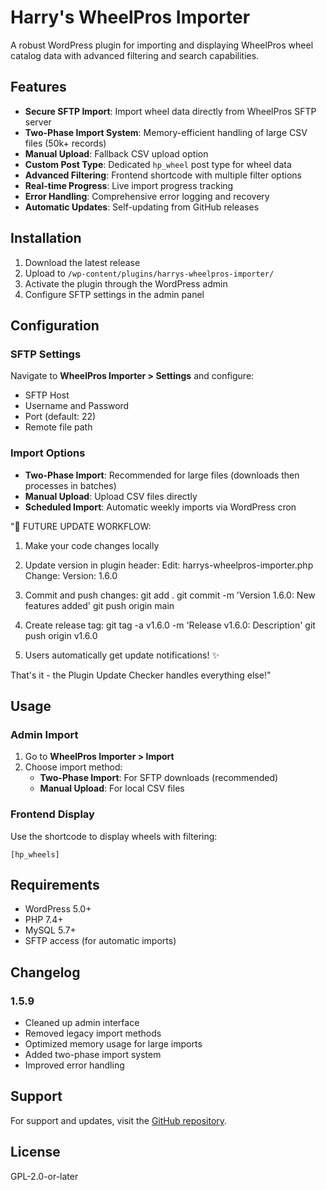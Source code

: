 # Harry's WheelPros Importer

A robust WordPress plugin for importing and displaying WheelPros wheel catalog data with advanced filtering and search capabilities.

## Features

- **Secure SFTP Import**: Import wheel data directly from WheelPros SFTP server
- **Two-Phase Import System**: Memory-efficient handling of large CSV files (50k+ records)
- **Manual Upload**: Fallback CSV upload option
- **Custom Post Type**: Dedicated `hp_wheel` post type for wheel data
- **Advanced Filtering**: Frontend shortcode with multiple filter options
- **Real-time Progress**: Live import progress tracking
- **Error Handling**: Comprehensive error logging and recovery
- **Automatic Updates**: Self-updating from GitHub releases

## Installation

1. Download the latest release
2. Upload to `/wp-content/plugins/harrys-wheelpros-importer/`
3. Activate the plugin through the WordPress admin
4. Configure SFTP settings in the admin panel

## Configuration

### SFTP Settings

Navigate to **WheelPros Importer > Settings** and configure:

- SFTP Host
- Username and Password
- Port (default: 22)
- Remote file path

### Import Options

- **Two-Phase Import**: Recommended for large files (downloads then processes in batches)
- **Manual Upload**: Upload CSV files directly
- **Scheduled Import**: Automatic weekly imports via WordPress cron

"🚀 FUTURE UPDATE WORKFLOW:

1. Make your code changes locally
2. Update version in plugin header:
   Edit: harrys-wheelpros-importer.php
   Change: Version: 1.6.0

3. Commit and push changes:
   git add .
   git commit -m 'Version 1.6.0: New features added'
   git push origin main

4. Create release tag:
   git tag -a v1.6.0 -m 'Release v1.6.0: Description'
   git push origin v1.6.0

5. Users automatically get update notifications! ✨

That's it - the Plugin Update Checker handles everything else!"

## Usage

### Admin Import

1. Go to **WheelPros Importer > Import**
2. Choose import method:
   - **Two-Phase Import**: For SFTP downloads (recommended)
   - **Manual Upload**: For local CSV files

### Frontend Display

Use the shortcode to display wheels with filtering:

```
[hp_wheels]
```

## Requirements

- WordPress 5.0+
- PHP 7.4+
- MySQL 5.7+
- SFTP access (for automatic imports)

## Changelog

### 1.5.9

- Cleaned up admin interface
- Removed legacy import methods
- Optimized memory usage for large imports
- Added two-phase import system
- Improved error handling

## Support

For support and updates, visit the [GitHub repository](https://github.com/MacphersonDesigns/wheelpros-hts).

## License

GPL-2.0-or-later
